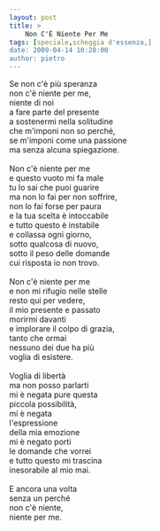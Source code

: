 ```yaml
---
layout: post
title: >
    Non C'È Niente Per Me
tags: [speciale,scheggia d'essenza,]
date: 2009-04-14 10:28:00
author: pietro
---
```

Se non c'è più speranza<br/>non c'è niente per me,<br/>niente di noi<br/>a fare parte del presente<br/>a sostenermi nella solitudine<br/>che m'imponi non so perché,<br/>se m'imponi come una passione<br/>ma senza alcuna spiegazione.<br/><br/>Non c'è niente per me<br/>e questo vuoto mi fa male<br/>tu lo sai che puoi guarire<br/>ma non lo fai per non soffrire,<br/>non lo fai forse per paura<br/>e la tua scelta è intoccabile<br/>e tutto questo è instabile<br/>e collassa ogni giorno,<br/>sotto qualcosa di nuovo,<br/>sotto il peso delle domande<br/>cui risposta io non trovo.<br/><br/>Non c'è niente per me<br/>e non mi rifugio nelle stelle<br/>resto qui per vedere,<br/>il mio presente e passato<br/>morirmi davanti<br/>e implorare il colpo di grazia,<br/>tanto che ormai<br/>nessuno dei due ha più<br/>voglia di esistere.<br/><br/>Voglia di libertà<br/>ma non posso parlarti<br/>mi è negata pure questa<br/>piccola possibilità,<br/>mi è negata<br/>l'espressione<br/>della mia emozione<br/>mi è negato porti<br/>le domande che vorrei<br/>e tutto questo mi trascina<br/>inesorabile al mio mai.<br/><br/>E ancora una volta<br/>senza un perché<br/>non c'è niente,<br/>niente per me.
